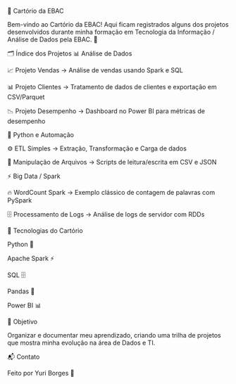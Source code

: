 📜 Cartório da EBAC

Bem-vindo ao Cartório da EBAC!
Aqui ficam registrados alguns dos projetos desenvolvidos durante minha formação em Tecnologia da Informação / Análise de Dados pela EBAC. 🚀

🗂️ Índice dos Projetos
📊 Análise de Dados

📈 Projeto Vendas
 → Análise de vendas usando Spark e SQL

📊 Projeto Clientes
 → Tratamento de dados de clientes e exportação em CSV/Parquet

📉 Projeto Desempenho
 → Dashboard no Power BI para métricas de desempenho

🐍 Python e Automação

⚙️ ETL Simples
 → Extração, Transformação e Carga de dados

📂 Manipulação de Arquivos
 → Scripts de leitura/escrita em CSV e JSON

⚡ Big Data / Spark

🔥 WordCount Spark
 → Exemplo clássico de contagem de palavras com PySpark

🗄️ Processamento de Logs
 → Análise de logs de servidor com RDDs

🚀 Tecnologias do Cartório

Python 🐍

Apache Spark ⚡

SQL 🗄️

Pandas 🐼

Power BI 📊

🎯 Objetivo

Organizar e documentar meu aprendizado, criando uma trilha de projetos que mostra minha evolução na área de Dados e TI.

📬 Contato

Feito por Yuri Borges 💚
